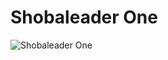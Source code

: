 # Shobaleader One

![Shobaleader One](https://spinningplatters.com/wp-content/uploads/2017/06/IMG_4115.jpg)
